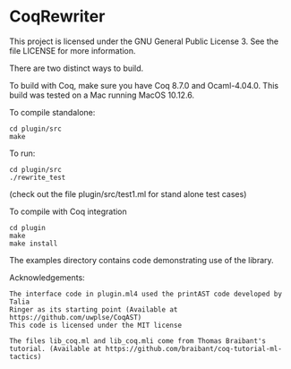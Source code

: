 # CoqRewriter

This project is licensed under the GNU General Public License 3.  See the file
LICENSE for more information.

There are two distinct ways to build.

To build with Coq, make sure you have Coq 8.7.0 and Ocaml-4.04.0.  This build
was tested on a Mac running MacOS 10.12.6.

To compile standalone:

    cd plugin/src
    make

To run:

    cd plugin/src
    ./rewrite_test

(check out the file plugin/src/test1.ml for stand alone test cases)

To compile with Coq integration

    cd plugin
    make
    make install

The examples directory contains code demonstrating use of the library.

Acknowledgements:

    The interface code in plugin.ml4 used the printAST code developed by Talia
    Ringer as its starting point (Available at https://github.com/uwplse/CoqAST)
    This code is licensed under the MIT license

    The files lib_coq.ml and lib_coq.mli come from Thomas Braibant's
    tutorial. (Available at https://github.com/braibant/coq-tutorial-ml-tactics)



